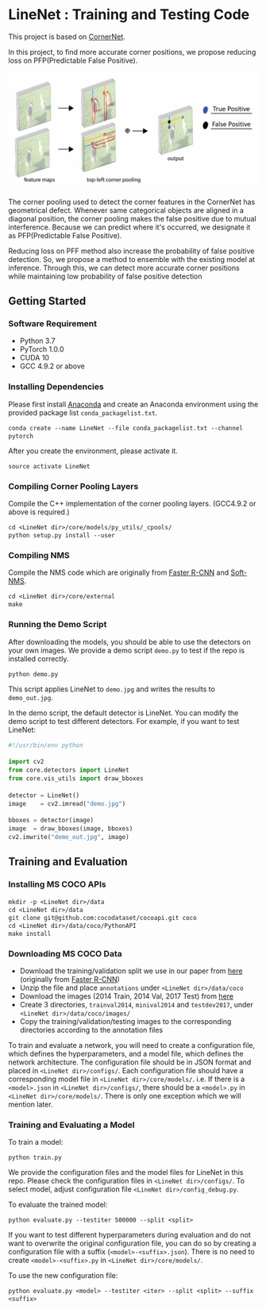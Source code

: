 # LineNet : Training and Testing Code
This project is based on [CornerNet](https://github.com/princeton-vl/CornerNet-Lite). 

In this project, to find more accurate corner positions, we propose reducing loss on PFP(Predictable False Positive).

![img.png](img.png)

The corner pooling used to detect the corner features in the CornerNet has geometrical defect. 
Whenever same categorical objects are aligned in a diagonal position, the corner pooling makes the false positive due to mutual interference.
Because we can predict where it's occurred, we designate it as PFP(Predictable False Positive).  

Reducing loss on PFF method also increase the probability of false positive detection.
So, we propose a method to ensemble with the existing model at inference.
Through this, we can detect more accurate corner positions while maintaining low probability of false positive detection

## Getting Started
### Software Requirement
- Python 3.7
- PyTorch 1.0.0
- CUDA 10
- GCC 4.9.2 or above

### Installing Dependencies
Please first install [Anaconda](https://anaconda.org) and create an Anaconda environment using the provided package list `conda_packagelist.txt`.
```
conda create --name LineNet --file conda_packagelist.txt --channel pytorch
```

After you create the environment, please activate it.
```
source activate LineNet
```

### Compiling Corner Pooling Layers
Compile the C++ implementation of the corner pooling layers. (GCC4.9.2 or above is required.)
```
cd <LineNet dir>/core/models/py_utils/_cpools/
python setup.py install --user
```

### Compiling NMS
Compile the NMS code which are originally from [Faster R-CNN](https://github.com/rbgirshick/py-faster-rcnn/blob/master/lib/nms/cpu_nms.pyx) and [Soft-NMS](https://github.com/bharatsingh430/soft-nms/blob/master/lib/nms/cpu_nms.pyx).
```
cd <LineNet dir>/core/external
make
```

### Running the Demo Script
After downloading the models, you should be able to use the detectors on your own images. We provide a demo script `demo.py` to test if the repo is installed correctly.
```
python demo.py
```
This script applies LineNet to `demo.jpg` and writes the results to `demo_out.jpg`.

In the demo script, the default detector is LineNet. You can modify the demo script to test different detectors. For example, if you want to test LineNet:
```python
#!/usr/bin/env python

import cv2
from core.detectors import LineNet
from core.vis_utils import draw_bboxes

detector = LineNet()
image    = cv2.imread("demo.jpg")

bboxes = detector(image)
image  = draw_bboxes(image, bboxes)
cv2.imwrite("demo_out.jpg", image)
```

## Training and Evaluation

### Installing MS COCO APIs
```
mkdir -p <LineNet dir>/data
cd <LineNet dir>/data
git clone git@github.com:cocodataset/cocoapi.git coco
cd <LineNet dir>/data/coco/PythonAPI
make install
```

### Downloading MS COCO Data
- Download the training/validation split we use in our paper from [here](https://drive.google.com/file/d/1dop4188xo5lXDkGtOZUzy2SHOD_COXz4/view?usp=sharing) (originally from [Faster R-CNN](https://github.com/rbgirshick/py-faster-rcnn/tree/master/data))
- Unzip the file and place `annotations` under `<LineNet dir>/data/coco`
- Download the images (2014 Train, 2014 Val, 2017 Test) from [here](http://cocodataset.org/#download)
- Create 3 directories, `trainval2014`, `minival2014` and `testdev2017`, under `<LineNet dir>/data/coco/images/`
- Copy the training/validation/testing images to the corresponding directories according to the annotation files

To train and evaluate a network, you will need to create a configuration file, which defines the hyperparameters, and a model file, which defines the network architecture. The configuration file should be in JSON format and placed in `<LineNet dir>/configs/`. Each configuration file should have a corresponding model file in `<LineNet dir>/core/models/`. i.e. If there is a `<model>.json` in `<LineNet dir>/configs/`, there should be a `<model>.py` in `<LineNet dir>/core/models/`. There is only one exception which we will mention later.

### Training and Evaluating a Model
To train a model:
```
python train.py
```

We provide the configuration files and the model files for LineNet in this repo. Please check the configuration files in `<LineNet dir>/configs/`.
To select model, adjust configuration file `<LineNet dir>/config_debug.py`.

To evaluate the trained model:
```
python evaluate.py --testiter 500000 --split <split>
```

If you want to test different hyperparameters during evaluation and do not want to overwrite the original configuration file, you can do so by creating a configuration file with a suffix (`<model>-<suffix>.json`). There is no need to create `<model>-<suffix>.py` in `<LineNet dir>/core/models/`.

To use the new configuration file:
```
python evaluate.py <model> --testiter <iter> --split <split> --suffix <suffix>
```